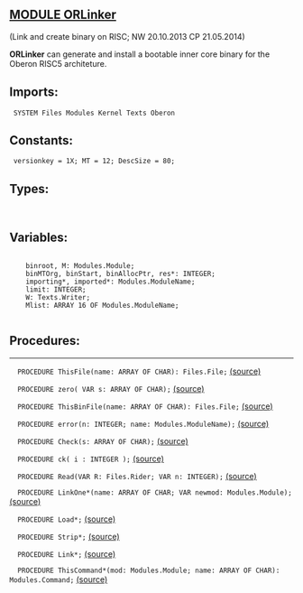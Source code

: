 
## [MODULE ORLinker](https://github.com/io-core/Build/blob/main/ORLinker.Mod)
    
(Link and create binary on RISC; NW 20.10.2013 CP 21.05.2014)
    
**ORLinker** can generate and install a bootable inner core binary for the Oberon RISC5 architeture.
  

  ## Imports:
` SYSTEM Files Modules Kernel Texts Oberon`

## Constants:
```
 versionkey = 1X; MT = 12; DescSize = 80;

```
## Types:
```


```
## Variables:
```
 
    binroot, M: Modules.Module;
    binMTOrg, binStart, binAllocPtr, res*: INTEGER;
    importing*, imported*: Modules.ModuleName;
    limit: INTEGER;
    W: Texts.Writer;
    Mlist: ARRAY 16 OF Modules.ModuleName;
 

```
## Procedures:
---

`  PROCEDURE ThisFile(name: ARRAY OF CHAR): Files.File;` [(source)](https://github.com/io-orig/System/blob/main/ORLinker.Mod#L28)


`  PROCEDURE zero( VAR s: ARRAY OF CHAR);` [(source)](https://github.com/io-orig/System/blob/main/ORLinker.Mod#L37)


`  PROCEDURE ThisBinFile(name: ARRAY OF CHAR): Files.File;` [(source)](https://github.com/io-orig/System/blob/main/ORLinker.Mod#L44)


`  PROCEDURE error(n: INTEGER; name: Modules.ModuleName);` [(source)](https://github.com/io-orig/System/blob/main/ORLinker.Mod#L54)


`  PROCEDURE Check(s: ARRAY OF CHAR);` [(source)](https://github.com/io-orig/System/blob/main/ORLinker.Mod#L58)


`  PROCEDURE ck( i : INTEGER );` [(source)](https://github.com/io-orig/System/blob/main/ORLinker.Mod#L69)


`  PROCEDURE Read(VAR R: Files.Rider; VAR n: INTEGER);` [(source)](https://github.com/io-orig/System/blob/main/ORLinker.Mod#L84)


`  PROCEDURE LinkOne*(name: ARRAY OF CHAR; VAR newmod: Modules.Module);` [(source)](https://github.com/io-orig/System/blob/main/ORLinker.Mod#L90)


`  PROCEDURE Load*;` [(source)](https://github.com/io-orig/System/blob/main/ORLinker.Mod#L247)


`  PROCEDURE Strip*;` [(source)](https://github.com/io-orig/System/blob/main/ORLinker.Mod#L251)


`  PROCEDURE Link*;` [(source)](https://github.com/io-orig/System/blob/main/ORLinker.Mod#L301)


`  PROCEDURE ThisCommand*(mod: Modules.Module; name: ARRAY OF CHAR): Modules.Command;` [(source)](https://github.com/io-orig/System/blob/main/ORLinker.Mod#L366)

